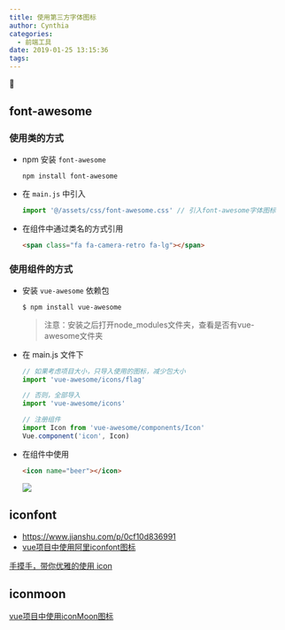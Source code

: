 ```yaml
---
title: 使用第三方字体图标
author: Cynthia
categories:
  - 前端工具
date: 2019-01-25 13:15:36
tags:
---
```


🐰

<!--more-->

## font-awesome

### 使用类的方式

- npm 安装 `font-awesome`

  ```shell
  npm install font-awesome
  ```

- 在 `main.js` 中引入

  ```js
  import '@/assets/css/font-awesome.css' // 引入font-awesome字体图标
  ```

- 在组件中通过类名的方式引用

  ```html
  <span class="fa fa-camera-retro fa-lg"></span>
  ```

### 使用组件的方式

- 安装 `vue-awesome` 依赖包

  ```shell
  $ npm install vue-awesome
  ```

  > 注意：安装之后打开node_modules文件夹，查看是否有vue-awesome文件夹

- 在 main.js 文件下

  ```js
  // 如果考虑项目大小，只导入使用的图标，减少包大小
  import 'vue-awesome/icons/flag'
  
  // 否则，全部导入
  import 'vue-awesome/icons'
  
  // 注册组件
  import Icon from 'vue-awesome/components/Icon'
  Vue.component('icon', Icon)
  ```

- 在组件中使用

  ```html
  <icon name="beer"></icon>
  ```

  ![](https://raw.githubusercontent.com/chen1440731632/images/master/img/20190422155108.png)





## iconfont

- <https://www.jianshu.com/p/0cf10d836991>
- [vue项目中使用阿里iconfont图标](https://www.baidu.com/s?ie=UTF-8&wd=vue%E9%A1%B9%E7%9B%AE%E4%B8%AD%E4%BD%BF%E7%94%A8%E9%98%BF%E9%87%8Ciconfont%E5%9B%BE%E6%A0%87)



[手摸手，带你优雅的使用 icon](https://segmentfault.com/a/1190000012213278)









## iconmoon

[vue项目中使用iconMoon图标](https://www.cnblogs.com/chinabin1993/p/8185398.html)